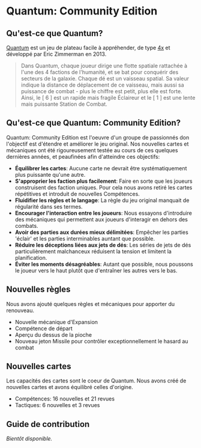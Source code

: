 # Quantum: Community Edition


## Qu'est-ce que Quantum?

[Quantum](https://boardgamegeek.com/boardgame/143519/quantum) est un jeu de plateau facile à appréhender, de type [4x](https://fr.wikipedia.org/wiki/Jeu_4X) et développé par Eric Zimmerman en 2013.

> Dans Quantum, chaque joueur dirige une flotte spatiale rattachée à l'une des 4 factions de l'humanité, et se bat pour conquérir des secteurs de la galaxie. Chaque dé est un vaisseau spatial. Sa valeur indique la distance de déplacement de ce vaisseau, mais aussi sa puissance de combat - plus le chiffre est petit, plus elle est forte. Ainsi, le [ 6 ] est un rapide mais fragile Éclaireur et le [ 1 ] est une lente mais puissante Station de Combat.


## Qu'est-ce que Quantum: Community Edition?
Quantum: Community Edition est l'oeuvre d'un groupe de passionnés don l'objectif est d'étendre et améliorer le jeu original. Nos nouvelles cartes et mécaniques ont été rigoureusement testée au cours de ces quelques dernières années, et peaufinées afin d'atteindre ces objectifs:

- **Équilibrer les cartes**: Aucune carte ne devrait être systématiquement plus puissante qu'une autre.
- **S'approprier les faction plus facilement**: Faire en sorte que les joueurs construisent des faction uniques. Pour cela nous avons retiré les cartes répétitives et introduit de nouvelles Compétences.
- **Fluidifier les règles et le langage**: La règle du jeu original manquait de régularité dans ses termes.
- **Encourager l'interaction entre les joueurs**: Nous essayons d'introduire des mécaniques qui permettent aux joueurs d'interagir en dehors des combats.
- **Avoir des parties aux durées mieux délimitées**: Empêcher les parties 'éclair' et les parties interminables auntant que possible.
- **Réduire les déceptions liées aux jets de dés**: Les séries de jets de dés particulièrement malchanceux réduisent la tension et limitent la planification.
- **Éviter les moments désagréables**: Autant que possible, nous poussons le joueur vers le  haut plutôt que d'entraîner les autres vers le bas.




## Nouvelles règles
Nous avons ajouté quelques règles et mécaniques pour apporter du renouveau.

- Nouvelle mécanique d'Expansion
- Compétence de départ
- Aperçu du dessus de la pioche
- Nouveau jeton Missile pour contrôler exceptionnellement le hasard au combat


## Nouvelles cartes
Les capacités des cartes sont le coeur de Quantum. Nous avons créé de nouvelles cartes et avons équilibré celles d'origine.

- Compétences: 16 nouvelles et 21 revues
- Tactiques: 6 nouvelles et 3 revues






## Guide de contribution
_Bientôt disponible._
